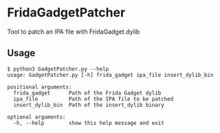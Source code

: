 # FridaGadgetPatcher
Tool to patch an IPA file with FridaGadget.dylib

## Usage
```
$ python3 GadgetPatcher.py --help
usage: GadgetPatcher.py [-h] frida_gadget ipa_file insert_dylib_bin

positional arguments:
  frida_gadget      Path of the Frida Gadget dylib
  ipa_file          Path of the IPA file to be patched
  insert_dylib_bin  Path of the insert_dylib binary

optional arguments:
  -h, --help        show this help message and exit
```
